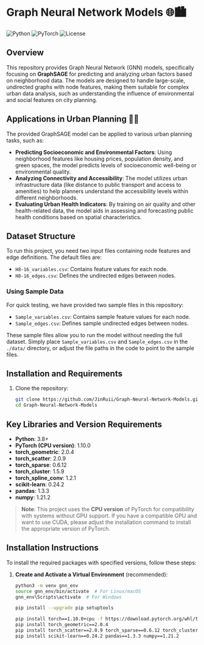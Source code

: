 # Graph Neural Network Models 🌐🏙️

![Python](https://img.shields.io/badge/python-v3.8-blue.svg)
![PyTorch](https://img.shields.io/badge/pytorch-v1.10.0-%23E34F26.svg)
![License](https://img.shields.io/badge/license-MIT-green.svg)

## Overview

This repository provides Graph Neural Network (GNN) models, specifically focusing on **GraphSAGE** for predicting and analyzing urban factors based on neighborhood data. The models are designed to handle large-scale, undirected graphs with node features, making them suitable for complex urban data analysis, such as understanding the influence of environmental and social features on city planning.

## Applications in Urban Planning 🏢🌳

The provided GraphSAGE model can be applied to various urban planning tasks, such as:

- **Predicting Socioeconomic and Environmental Factors**: Using neighborhood features like housing prices, population density, and green spaces, the model predicts levels of socioeconomic well-being or environmental quality.
- **Analyzing Connectivity and Accessibility**: The model utilizes urban infrastructure data (like distance to public transport and access to amenities) to help planners understand the accessibility levels within different neighborhoods.
- **Evaluating Urban Health Indicators**: By training on air quality and other health-related data, the model aids in assessing and forecasting public health conditions based on spatial characteristics.

## Dataset Structure

To run this project, you need two input files containing node features and edge definitions. The default files are:

- `H8-16_variables.csv`: Contains feature values for each node.
- `H8-16_edges.csv`: Defines the undirected edges between nodes.

### Using Sample Data

For quick testing, we have provided two sample files in this repository:

- `Sample_variables.csv`: Contains sample feature values for each node.
- `Sample_edges.csv`: Defines sample undirected edges between nodes.

These sample files allow you to run the model without needing the full dataset. Simply place `Sample_variables.csv` and `Sample_edges.csv` in the `./data/` directory, or adjust the file paths in the code to point to the sample files.

## Installation and Requirements

1. Clone the repository:
   ```bash
   git clone https://github.com/JinRuii/Graph-Neural-Network-Models.git
   cd Graph-Neural-Network-Models

## Key Libraries and Version Requirements

- **Python**: 3.8+
- **PyTorch (CPU version)**: 1.10.0
- **torch_geometric**: 2.0.4
- **torch_scatter**: 2.0.9
- **torch_sparse**: 0.6.12
- **torch_cluster**: 1.5.9
- **torch_spline_conv**: 1.2.1
- **scikit-learn**: 0.24.2
- **pandas**: 1.3.3
- **numpy**: 1.21.2

> **Note**: This project uses the **CPU version** of PyTorch for compatibility with systems without GPU support. If you have a compatible GPU and want to use CUDA, please adjust the installation command to install the appropriate version of PyTorch.


## Installation Instructions

To install the required packages with specified versions, follow these steps:

1. **Create and Activate a Virtual Environment** (recommended):
   ```bash
   python3 -m venv gnn_env
   source gnn_env/bin/activate  # For Linux/macOS
   gnn_env\Scripts\activate  # For Windows

   pip install --upgrade pip setuptools

   pip install torch==1.10.0+cpu -f https://download.pytorch.org/whl/torch_stable.html
   pip install torch_geometric==2.0.4
   pip install torch_scatter==2.0.9 torch_sparse==0.6.12 torch_cluster==1.5.9 torch_spline_conv==1.2.1
   pip install scikit-learn==0.24.2 pandas==1.3.3 numpy==1.21.2


